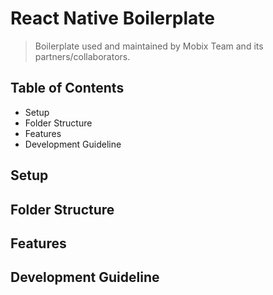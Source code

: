 # React Native Boilerplate
> Boilerplate used and maintained by Mobix Team and its partners/collaborators.

## Table of Contents

* Setup
* Folder Structure
* Features
* Development Guideline

## Setup

## Folder Structure

## Features

## Development Guideline
